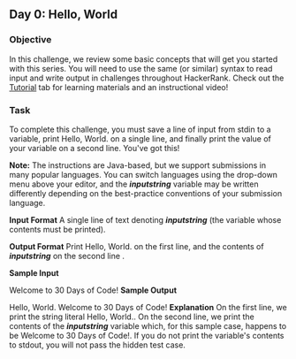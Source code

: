 ## Day 0: Hello, World
### Objective
In this challenge, we review some basic concepts that will get you started with this series. You will need to use the same (or similar) syntax to read input and write output in challenges throughout HackerRank. Check out the [Tutorial](https://www.hackerrank.com/challenges/30-hello-world/tutorial) tab for learning materials and an instructional video!

### Task
To complete this challenge, you must save a line of input from stdin to a variable, print Hello, World. on a single line, and finally print the value of your variable on a second line. You've got this!

**Note:** The instructions are Java-based, but we support submissions in many popular languages. You can switch languages using the drop-down menu above your editor, and the **_inputstring_** variable may be written differently depending on the best-practice conventions of your submission language.

**Input Format**
A single line of text denoting **_inputstring_** (the variable whose contents must be printed).

**Output Format**
Print Hello, World. on the first line, and the contents of **_inputstring_** on the second line .

**Sample Input**

Welcome to 30 Days of Code! 
**Sample Output**

Hello, World.
Welcome to 30 Days of Code! 
**Explanation**
On the first line, we print the string literal Hello, World.. On the second line, we print the contents of the **_inputstring_** variable which, for this sample case, happens to be Welcome to 30 Days of Code!. If you do not print the variable's contents to stdout, you will not pass the hidden test case.